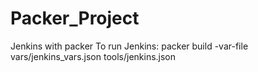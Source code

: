 # Packer_Project

Jenkins with packer
To run Jenkins:
 packer build -var-file vars/jenkins_vars.json  tools/jenkins.json 
